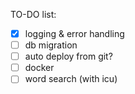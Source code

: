TO-DO list:

- [x] logging & error handling
- [ ] db migration
- [ ] auto deploy from git?
- [ ] docker
- [ ] word search (with icu)
